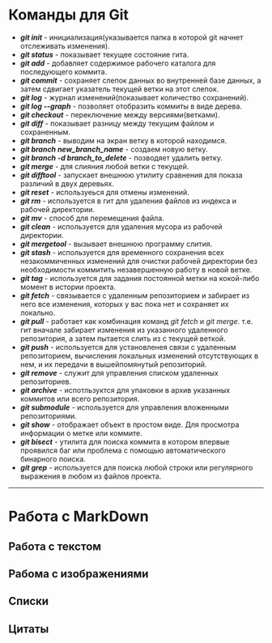 # Команды для Git

* __*git init*__ - инициализация(указывается папка в которой git начнет отслеживать изменения).
* __*git status*__ - показывает текущее состояние гита.
* __*git add*__ - добавляет содержимое рабочего каталога для последующего коммита. 
* __*git commit*__ - сохраняет слепок данных во внутренней базе данных, а затем сдвигает указатель текущей ветки на этот слепок.
* __*git log*__ - журнал изменений(показывает количество сохранений).
* __*git log --graph*__ - позволяет отобразить коммиты в виде дерева.
* __*git checkout*__ - переключение между версиями(ветками).
* __*git diff*__ - показывает разницу между текущим файлом и сохраненным.
* __*git branch*__ - выводим на экран ветку в которой находимся.
* __*git branch new_branch_name*__ - создаем новую ветку.
* __*git branch -d branch_to_delete*__ - позводяет удалить ветку.
* __*git merge*__ - для слияния любой ветки с текущей.
* __*git difftool*__ - запускает внешнюю утилиту сравнения для показа различий в двух деревьях.
* __*git reset*__ - используеься для отмены изменений.
* __*git rm*__ - используется в гит для удаления файлов из индекса и рабочей директории.
* __*git mv*__ - способ для перемещения файла.
* __*git clean*__ - используется для удаления мусора из рабочей директории.
* __*git mergetool*__ - вызывает внешнюю программу слития.
* __*git stash*__ - используется для временного сохранения всех незакоммиченных изменений для очистки рабочей директории без необходимости коммитить незавершенную работу в новой ветке.
* __*git tag*__ - используется для задания постоянной метки на кокой-либо момент в истории проекта.
* __*git fetch*__ - связывается с удаленным репозиторием и забирает из него все изменения, которых у вас пока нет и сохраняет их локально.
* __*git pull*__ - работает как комбинация команд *git fetch* и *git merge*. т.е. гит вначале забирает изменения из указанного удаленного репозитория, а затем пытается слить из с текущей веткой.
* __*git push*__ - используется для установленея связи с удаленным репозиторием, вычисления локальных изменений отсутствующих в нем, и их передачи в вышейпомянутый репозиторий.
* __*git remove*__ - служит для управления списком удаленных репозиториев.
* __*git archive*__ - испотльзуктся для упаковки в архив указанных коммитов или всего репозитория.
* __*git submodule*__ - используется для управления вложенными репозиториями.
* __*git show*__ - отображает объект в простом виде. Для просмотра информации о метке или коммите.
* __*git bisect*__ - утилита для поиска коммита в котором впервые проявился баг или проблема с помощью автоматического бинарного поиска.
* __*git grep*__ - используется для поиска любой строки или регулярного выражения в любом из файлов проекта.
---
# Работа с MarkDown

## Работа с текстом

## Рабома с изображениями

## Списки

## Цитаты